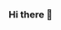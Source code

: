 ### Hi there 👋

<!--
<table>
  <tr>
    <td>[![Ivin's GitHub stats](https://github-readme-stats.vercel.app/api?username=ivinjose)](https://github.com/ivinjose/github-readme-stats)</td>
    <td>[![Top Langs](https://github-readme-stats.vercel.app/api/top-langs/?username=ivinjose)](https://github.com/ivinjose/github-readme-stats)</td>
  </tr>
</table>



<a href="https://github-readme-stats.vercel.app/api/top-langs/?username=ivinjose">
  <img align="center" src="https://github-readme-stats.vercel.app/api/pin/?username=ivinjose&repo=github-readme-stats" />
</a>
<a href="https://github-readme-stats.vercel.app/api/top-langs/?username=ivinjose">
  <img align="center" src="https://github-readme-stats.vercel.app/api/pin/?username=ivinjose&repo=convoychat" />
</a>







**ivinjose/ivinjose** is a ✨ _special_ ✨ repository because its `README.md` (this file) appears on your GitHub profile.

Here are some ideas to get you started:

- 🔭 I’m currently working on ...
- 🌱 I’m currently learning ...
- 👯 I’m looking to collaborate on ...
- 🤔 I’m looking for help with ...
- 💬 Ask me about ...
- 📫 How to reach me: ...
- 😄 Pronouns: ...
- ⚡ Fun fact: ...
-->
